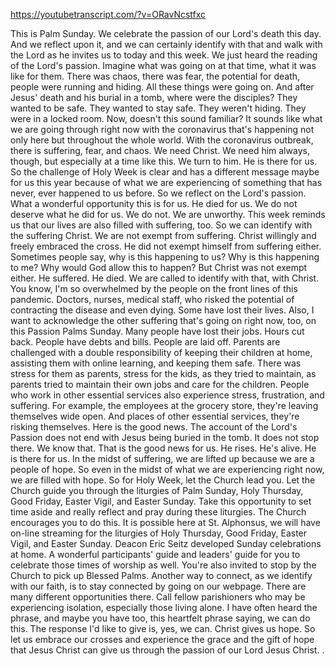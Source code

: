 https://youtubetranscript.com/?v=ORavNcstfxc

 This is Palm Sunday. We celebrate the passion of our Lord's death this day. And we reflect upon it, and we can certainly identify with that and walk with the Lord as he invites us to today and this week. We just heard the reading of the Lord's passion. Imagine what was going on at that time, what it was like for them. There was chaos, there was fear, the potential for death, people were running and hiding. All these things were going on. And after Jesus' death and his burial in a tomb, where were the disciples? They wanted to be safe. They wanted to stay safe. They weren't hiding. They were in a locked room. Now, doesn't this sound familiar? It sounds like what we are going through right now with the coronavirus that's happening not only here but throughout the whole world. With the coronavirus outbreak, there is suffering, fear, and chaos. We need Christ. We need him always, though, but especially at a time like this. We turn to him. He is there for us. So the challenge of Holy Week is clear and has a different message maybe for us this year because of what we are experiencing of something that has never, ever happened to us before. So we reflect on the Lord's passion. What a wonderful opportunity this is for us. He died for us. We do not deserve what he did for us. We do not. We are unworthy. This week reminds us that our lives are also filled with suffering, too. So we can identify with the suffering Christ. We are not exempt from suffering. Christ willingly and freely embraced the cross. He did not exempt himself from suffering either. Sometimes people say, why is this happening to us? Why is this happening to me? Why would God allow this to happen? But Christ was not exempt either. He suffered. He died. We are called to identify with that, with Christ. You know, I'm so overwhelmed by the people on the front lines of this pandemic. Doctors, nurses, medical staff, who risked the potential of contracting the disease and even dying. Some have lost their lives. Also, I want to acknowledge the other suffering that's going on right now, too, on this Passion Palms Sunday. Many people have lost their jobs. Hours cut back. People have debts and bills. People are laid off. Parents are challenged with a double responsibility of keeping their children at home, assisting them with online learning, and keeping them safe. There was stress for them as parents, stress for the kids, as they tried to maintain, as parents tried to maintain their own jobs and care for the children. People who work in other essential services also experience stress, frustration, and suffering. For example, the employees at the grocery store, they're leaving themselves wide open. And places of other essential services, they're risking themselves. Here is the good news. The account of the Lord's Passion does not end with Jesus being buried in the tomb. It does not stop there. We know that. That is the good news for us. He rises. He's alive. He is there for us. In the midst of suffering, we are lifted up because we are a people of hope. So even in the midst of what we are experiencing right now, we are filled with hope. So for Holy Week, let the Church lead you. Let the Church guide you through the liturgies of Palm Sunday, Holy Thursday, Good Friday, Easter Vigil, and Easter Sunday. Take this opportunity to set time aside and really reflect and pray during these liturgies. The Church encourages you to do this. It is possible here at St. Alphonsus, we will have on-line streaming for the liturgies of Holy Thursday, Good Friday, Easter Vigil, and Easter Sunday. Deacon Eric Seitz developed Sunday celebrations at home. A wonderful participants' guide and leaders' guide for you to celebrate those times of worship as well. You're also invited to stop by the Church to pick up Blessed Palms. Another way to connect, as we identify with our faith, is to stay connected by going on our webpage. There are many different opportunities there. Call fellow parishioners who may be experiencing isolation, especially those living alone. I have often heard the phrase, and maybe you have too, this heartfelt phrase saying, we can do this. The response I'd like to give is, yes, we can. Christ gives us hope. So let us embrace our crosses and experience the grace and the gift of hope that Jesus Christ can give us through the passion of our Lord Jesus Christ. .